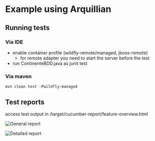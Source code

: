 # Example using Arquillian

## Running tests
### Via IDE
* enable container profile (wildfly-remote/managed, jboss-remote)
    * for remote adapter you need to start the server before the test
* run ContinenteBDD.java as junit test

### Via maven
 ``` mvn clean test -Pwildfly-managed ```

## Test reports
access test output in /target/cucumber-report/feature-overview.html 

 

![General report](http://i.imgur.com/WYn7gJe.png)

![Detailed report](http://i.imgur.com/MDTJOUR.png)

 
